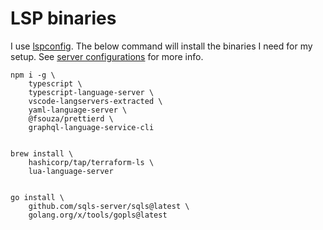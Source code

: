 # LSP binaries

I use [lspconfig](https://github.com/neovim/nvim-lspconfig/). The below command will install the binaries I need for my setup. See [server configurations](https://github.com/neovim/nvim-lspconfig/blob/master/doc/server_configurations.md) for more info.

```shell
npm i -g \
    typescript \
    typescript-language-server \
    vscode-langservers-extracted \
    yaml-language-server \
    @fsouza/prettierd \
    graphql-language-service-cli


brew install \
    hashicorp/tap/terraform-ls \
    lua-language-server


go install \
    github.com/sqls-server/sqls@latest \
    golang.org/x/tools/gopls@latest
```

